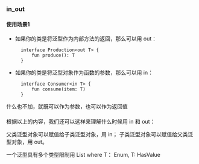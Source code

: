 ### in_out


#### 使用场景1

- 如果你的类是将泛型作为内部方法的返回，那么可以用 out：

        interface Production<out T> {
            fun produce(): T
        }

- 如果你的类是将泛型对象作为函数的参数，那么可以用 in：

        interface Consumer<in T> {
            fun consume(item: T)
        }

什么也不加，就既可以作为参数，也可以作为返回值

####

根据以上的内容，我们还可以这样来理解什么时候用 in 和 out：

父类泛型对象可以赋值给子类泛型对象，用 in；
子类泛型对象可以赋值给父类泛型对象，用 out。


一个泛型具有多个类型限制用 List<T> where T： Enum<T>, T: HasValue<T>